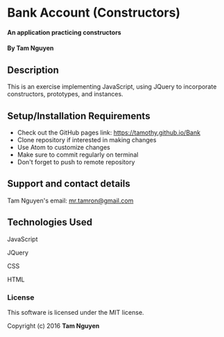 # Bank Account (Constructors)

#### An application practicing constructors

#### By Tam Nguyen

## Description

This is an exercise implementing JavaScript, using JQuery to incorporate constructors, prototypes, and instances.

## Setup/Installation Requirements

* Check out the GitHub pages link: https://tamothy.github.io/Bank
* Clone repository if interested in making changes
* Use Atom to customize changes
* Make sure to commit regularly on terminal
* Don't forget to push to remote repository

## Support and contact details

Tam Nguyen's email: mr.tamron@gmail.com

## Technologies Used

JavaScript

JQuery

CSS

HTML

### License

This software is licensed under the MIT license.

Copyright (c) 2016 **Tam Nguyen**
